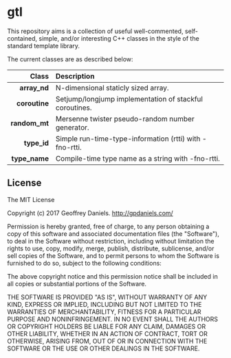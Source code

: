 
# gtl #

This repository aims is a collection of useful well-commented, self-contained, simple, and/or interesting C++ classes in the style of the standard template library.

The current classes are as described below:

| Class             | Description                                              |
|------------------:|:---------------------------------------------------------|
| **array_nd**      | N-dimensional staticly sized array.                      |
| **coroutine**     | Setjump/longjump implementation of stackful coroutines.  |
| **random_mt**     | Mersenne twister pseudo-random number generator.         | 
| **type_id**       | Simple run-time-type-information (rtti) with -fno-rtti.  |
| **type_name**     | Compile-time type name as a string with -fno-rtti.       |

## License ##

The MIT License

Copyright (c) 2017 Geoffrey Daniels. http://gpdaniels.com/

Permission is hereby granted, free of charge, to any person obtaining a copy
of this software and associated documentation files (the "Software"), to deal
in the Software without restriction, including without limitation the rights
to use, copy, modify, merge, publish, distribute, sublicense, and/or sell
copies of the Software, and to permit persons to whom the Software is
furnished to do so, subject to the following conditions:

The above copyright notice and this permission notice shall be included in
all copies or substantial portions of the Software.

THE SOFTWARE IS PROVIDED "AS IS", WITHOUT WARRANTY OF ANY KIND, EXPRESS OR
IMPLIED, INCLUDING BUT NOT LIMITED TO THE WARRANTIES OF MERCHANTABILITY,
FITNESS FOR A PARTICULAR PURPOSE AND NONINFRINGEMENT. IN NO EVENT SHALL THE
AUTHORS OR COPYRIGHT HOLDERS BE LIABLE FOR ANY CLAIM, DAMAGES OR OTHER
LIABILITY, WHETHER IN AN ACTION OF CONTRACT, TORT OR OTHERWISE, ARISING FROM,
OUT OF OR IN CONNECTION WITH THE SOFTWARE OR THE USE OR OTHER DEALINGS IN
THE SOFTWARE.
